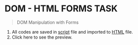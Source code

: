 # DOM - HTML FORMS TASK 

> DOM Manipulation with Forms

1. All codes are saved in [script](./js/script.js) file and imported to [HTML](./index.html) file.
2. Click here to see the preview.